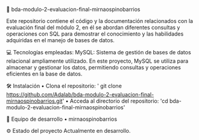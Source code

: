 💫 bda-modulo-2-evaluacion-final-mirnaospinobarrios

Este repositorio contiene el código y la documentación relacionados con la evaluación final del módulo 2, en él se abordan diferentes consultas y operaciones con SQL para demostrar el conocimiento y las habilidades adquiridas en el manejo de bases de datos.

💻 Tecnologías empleadas:
MySQL:  Sistema de gestión de bases de datos relacional ampliamente utilizado. En este proyecto, MySQL se utiliza para almacenar y gestionar los datos, permitiendo consultas y operaciones eficientes en la base de datos.
 
🛠️ Instalación
•	Clona el repositorio: ' git clone https://github.com/Adalab/bda-modulo-2-evaluacion-final-mirnaospinobarrios.git'
•	Acceda al directorio del repositorio: 'cd bda-modulo-2-evaluacion-final-mirnaospinobarrios'

👾 Equipo de desarrollo
•	mirnaospinobarrios

⚙️ Estado del proyecto
Actualmente en desarrollo.

